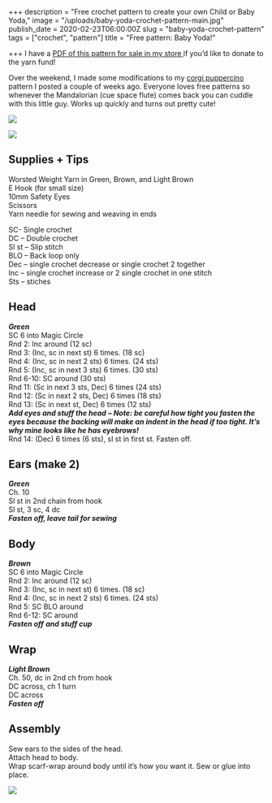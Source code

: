 +++
description = "Free crochet pattern to create your own Child or Baby Yoda,"
image = "/uploads/baby-yoda-crochet-pattern-main.jpg"
publish_date = 2020-02-23T06:00:00Z
slug = "baby-yoda-crochet-pattern"
tags = ["crochet", "pattern"]
title = "Free pattern: Baby Yoda!"

+++
I have a [PDF of this pattern for sale in my store ](https://codyscraftcorner.square.site/product/-digital-pattern-only-baby-yoda-crochet-pattern/4?cs=true)if you’d like to donate to the yarn fund!

Over the weekend, I made some modifications to my [corgi puppercino](https://craftycody.com/crochet/corgi-free-crochet-pattern/) pattern I posted a couple of weeks ago. Everyone loves free patterns so whenever the Mandalorian (cue space flute) comes back you can cuddle with this little guy. Works up quickly and turns out pretty cute!

![](/uploads/baby-yoda-crochet-outside.jpg)

![](/uploads/baby-yoda-crochet-space.jpg)

## Supplies + Tips

Worsted Weight Yarn in Green, Brown, and Light Brown  
E Hook (for small size)  
10mm Safety Eyes  
Scissors  
Yarn needle for sewing and weaving in ends

SC- Single crochet  
DC – Double crochet  
Sl st – Slip stitch  
BLO – Back loop only  
Dec – single crochet decrease or single crochet 2 together  
Inc – single crochet increase or 2 single crochet in one stitch  
Sts – stiches

## Head

**_Green_**  
SC 6 into Magic Circle  
Rnd 2: Inc around (12 sc)  
Rnd 3: (Inc, sc in next st) 6 times. (18 sc)  
Rnd 4: (Inc, sc in next 2 sts) 6 times. (24 sts)  
Rnd 5: (Inc, sc in next 3 sts) 6 times. (30 sts)  
Rnd 6-10: SC around (30 sts)  
Rnd 11: (Sc in next 3 sts, Dec) 6 times (24 sts)  
Rnd 12: (Sc in next 2 sts, Dec) 6 times (18 sts)  
Rnd 13: (Sc in next st, Dec) 6 times (12 sts)  
**_Add eyes and stuff the head_** **_– Note: be careful how tight you fasten the eyes because the backing will make an indent in the head if too tight. It’s why mine looks like he has eyebrows!_**  
Rnd 14: (Dec) 6 times (6 sts), sl st in first st. Fasten off.

## Ears (make 2)

**_Green_**  
Ch. 10  
Sl st in 2nd chain from hook  
Sl st, 3 sc, 4 dc  
**_Fasten off, leave tail for sewing_**

## Body

**_Brown_**  
SC 6 into Magic Circle  
Rnd 2: Inc around (12 sc)  
Rnd 3: (Inc, sc in next st) 6 times. (18 sc)  
Rnd 4: (Inc, sc in next 2 sts) 6 times. (24 sts)  
Rnd 5: SC BLO around  
Rnd 6-12: SC around  
**_Fasten off_** **_and stuff cup_**

## Wrap

**_Light Brown_**  
Ch. 50, dc in 2nd ch from hook  
DC across, ch 1 turn  
DC across  
**_Fasten off_**

## Assembly

Sew ears to the sides of the head.  
Attach head to body.  
Wrap scarf-wrap around body until it’s how you want it. Sew or glue into place.

![](/uploads/baby-yoda-crochet-pattern-main.jpg)